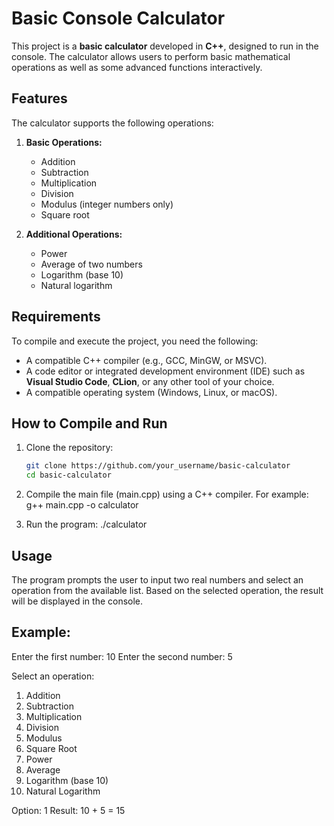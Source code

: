 # Basic Console Calculator

This project is a **basic calculator** developed in **C++**, designed to run in the console. The calculator allows users to perform basic mathematical operations as well as some advanced functions interactively.

## **Features**

The calculator supports the following operations:

1. **Basic Operations:**
   - Addition
   - Subtraction
   - Multiplication
   - Division
   - Modulus (integer numbers only)
   - Square root

2. **Additional Operations:**
   - Power
   - Average of two numbers
   - Logarithm (base 10)
   - Natural logarithm

## **Requirements**

To compile and execute the project, you need the following:

- A compatible C++ compiler (e.g., GCC, MinGW, or MSVC).
- A code editor or integrated development environment (IDE) such as **Visual Studio Code**, **CLion**, or any other tool of your choice.
- A compatible operating system (Windows, Linux, or macOS).

## **How to Compile and Run**

1. Clone the repository:
   ```bash
   git clone https://github.com/your_username/basic-calculator
   cd basic-calculator
2. Compile the main file (main.cpp) using a C++ compiler. For example:
g++ main.cpp -o calculator


3. Run the program:
./calculator

## Usage
The program prompts the user to input two real numbers and select an operation from the available list. Based on the selected operation, the result will be displayed in the console.
## Example:
Enter the first number: 10
Enter the second number: 5

Select an operation:
1. Addition
2. Subtraction
3. Multiplication
4. Division
5. Modulus
6. Square Root
7. Power
8. Average
9. Logarithm (base 10)
10. Natural Logarithm

Option: 1
Result: 10 + 5 = 15
